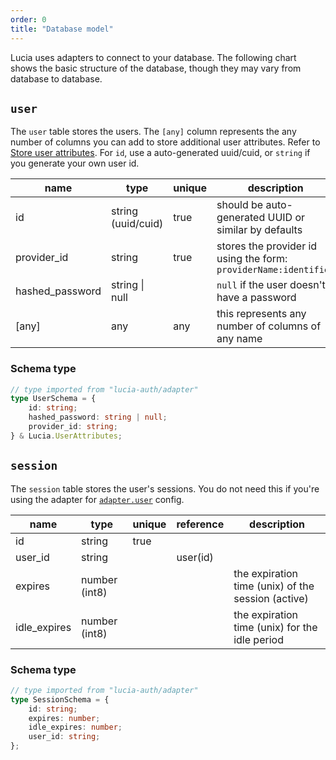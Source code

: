 ```yaml
---
order: 0
title: "Database model"
---
```


Lucia uses adapters to connect to your database. The following chart shows the basic structure of the database, though they may vary from database to database.

## `user`

The `user` table stores the users. The `[any]` column represents the any number of columns you can add to store additional user attributes. Refer to [Store user attributes](/learn/basics/store-user-attributes). For `id`, use a auto-generated uuid/cuid, or `string` if you generate your own user id.

| name            | type               | unique | description                                                      |
| --------------- | ------------------ | ------ | ---------------------------------------------------------------- |
| id              | string (uuid/cuid) | true   | should be auto-generated UUID or similar by defaults             |
| provider_id     | string             | true   | stores the provider id using the form: `providerName:identifier` |
| hashed_password | string \| null     |        | `null` if the user doesn't have a password                       |
| [any]           | any                | any    | this represents any number of columns of any name                |

### Schema type

```ts
// type imported from "lucia-auth/adapter"
type UserSchema = {
	id: string;
	hashed_password: string | null;
	provider_id: string;
} & Lucia.UserAttributes;
```

## `session`

The `session` table stores the user's sessions. You do not need this if you're using the adapter for [`adapter.user`](/reference/configure/lucia-configurations#adapter) config.

| name         | type          | unique | reference | description                                        |
| ------------ | ------------- | ------ | --------- | -------------------------------------------------- |
| id           | string        | true   |           |                                                    |
| user_id      | string        |        | user(id)  |                                                    |
| expires      | number (int8) |        |           | the expiration time (unix) of the session (active) |
| idle_expires | number (int8) |        |           | the expiration time (unix) for the idle period     |

### Schema type

```ts
// type imported from "lucia-auth/adapter"
type SessionSchema = {
	id: string;
	expires: number;
	idle_expires: number;
	user_id: string;
};
```
